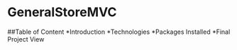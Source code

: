 # GeneralStoreMVC

##Table of Content
*Introduction
*Technologies
*Packages Installed 
*Final Project View
